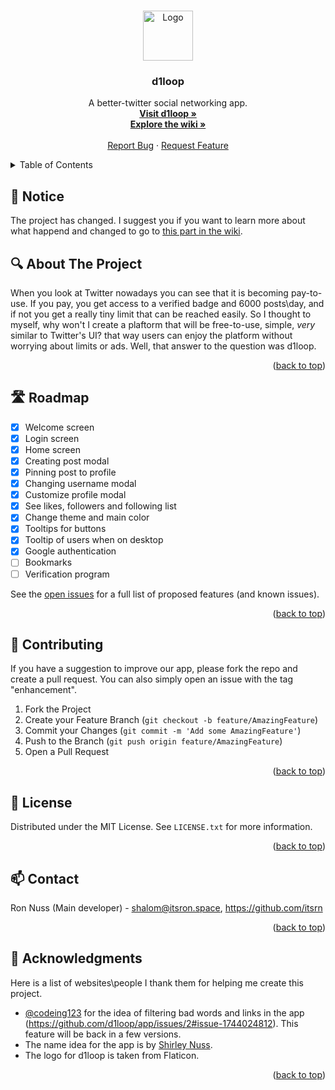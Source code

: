 <a name="readme-top"></a>

<br />
<div align="center">
  <a href="https://github.com/d1loop/app">
    <img src="https://avatars.githubusercontent.com/u/135523178?s=88&v=4" alt="Logo" width="80" height="80">
  </a>

<h3 align="center">d1loop</h3>

  <p align="center">
    A better-twitter social networking app.
    <br />
    <a href="https://d1loop.vercel.app/"><strong>Visit d1loop »</strong></a>
    <br />
    <a href="https://d1loop-wiki.vercel.app/"><strong>Explore the wiki »</strong></a>
    <br />
    <br />
    <a href="https://github.com/d1loop/app/issues">Report Bug</a>
    ·
    <a href="https://github.com/d1loop/app/issues">Request Feature</a>
  </p>
</div>

<details>
  <summary>Table of Contents</summary>
  <ol>
    <li>
      <a href="#-about-the-project">About The Project</a>
    </li>
    <li><a href="#-roadmap">Roadmap</a></li>
    <li><a href="#-contributing">Contributing</a></li>
    <li><a href="#-license">License</a></li>
    <li><a href="#-contact">Contact</a></li>
    <li><a href="#-acknowledgments">Acknowledgments</a></li>
  </ol>
</details>

## 🚨 Notice
The project has changed. I suggest you if you want to learn more about what happend and changed to go to [this part in the wiki](https://d1loop-wiki.vercel.app/docs/intro#-whats-changed).

## 🔍 About The Project
When you look at Twitter nowadays you can see that it is becoming pay-to-use. If you pay, you get access to a verified badge and 6000 posts\day, and if not you get a really tiny limit that can be reached easily. So I thought to myself, why won't I create a plaftorm that will be free-to-use, simple, *very* similar to Twitter's UI? that way users can enjoy the platform without worrying about limits or ads. Well, that answer to the question was d1loop.

<p align="right">(<a href="#readme-top">back to top</a>)</p>

## 🛣 Roadmap
  - [x] Welcome screen
  - [x] Login screen
  - [x] Home screen
  - [x] Creating post modal
  - [x] Pinning post to profile
  - [x] Changing username modal
  - [x] Customize profile modal
  - [x] See likes, followers and following list
  - [x] Change theme and main color
  - [x] Tooltips for buttons
  - [x] Tooltip of users when on desktop
  - [x] Google authentication
  - [ ] Bookmarks
  - [ ] Verification program

See the [open issues](https://github.com/d1loop/app/issues) for a full list of proposed features (and known issues).

<p align="right">(<a href="#readme-top">back to top</a>)</p>

## 🔮 Contributing
If you have a suggestion to improve our app, please fork the repo and create a pull request. You can also simply open an issue with the tag "enhancement".

1. Fork the Project
2. Create your Feature Branch (`git checkout -b feature/AmazingFeature`)
3. Commit your Changes (`git commit -m 'Add some AmazingFeature'`)
4. Push to the Branch (`git push origin feature/AmazingFeature`)
5. Open a Pull Request

<p align="right">(<a href="#readme-top">back to top</a>)</p>

## 📜 License
Distributed under the MIT License. See `LICENSE.txt` for more information.

<p align="right">(<a href="#readme-top">back to top</a>)</p>

## 📫 Contact
Ron Nuss (Main developer) - [shalom@itsron.space](mailto:shalom@itsron.space), https://github.com/itsrn

<p align="right">(<a href="#readme-top">back to top</a>)</p>

## 🙏 Acknowledgments
Here is a list of websites\people I thank them for helping me create this project.

* [@codeing123](https://github.com/codeing123) for the idea of filtering bad words and links in the app (https://github.com/d1loop/app/issues/2#issue-1744024812). This feature will be back in a few versions.
* The name idea for the app is by [Shirley Nuss](https://twitter.com/She_nuss).
* The logo for d1loop is taken from Flaticon.

<p align="right">(<a href="#readme-top">back to top</a>)</p>
